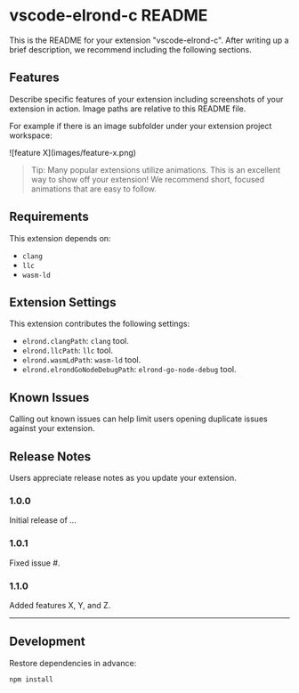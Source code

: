 # vscode-elrond-c README

This is the README for your extension "vscode-elrond-c". After writing up a brief description, we recommend including the following sections.

## Features

Describe specific features of your extension including screenshots of your extension in action. Image paths are relative to this README file.

For example if there is an image subfolder under your extension project workspace:

\!\[feature X\]\(images/feature-x.png\)

> Tip: Many popular extensions utilize animations. This is an excellent way to show off your extension! We recommend short, focused animations that are easy to follow.

## Requirements

This extension depends on:

* `clang`
* `llc`
* `wasm-ld`

## Extension Settings

This extension contributes the following settings:

* `elrond.clangPath`: `clang` tool.
* `elrond.llcPath`: `llc` tool.
* `elrond.wasmLdPath`: `wasm-ld` tool.
* `elrond.elrondGoNodeDebugPath`: `elrond-go-node-debug` tool.

## Known Issues

Calling out known issues can help limit users opening duplicate issues against your extension.

## Release Notes

Users appreciate release notes as you update your extension.

### 1.0.0

Initial release of ...

### 1.0.1

Fixed issue #.

### 1.1.0

Added features X, Y, and Z.

-----------------------------------------------------------------------------------------------------------

## Development

Restore dependencies in advance:

```
npm install
```